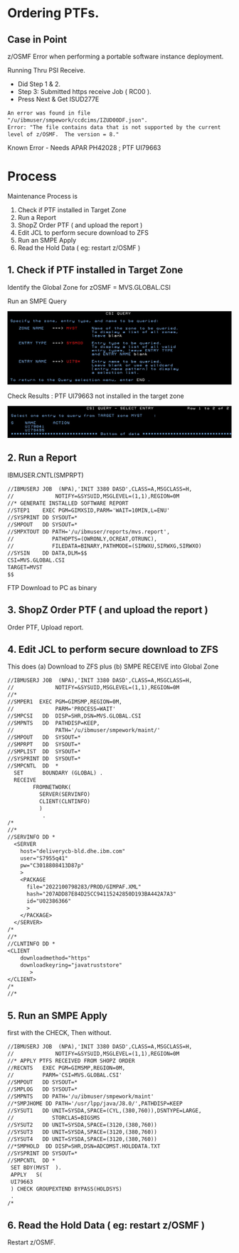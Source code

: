 # Ordering PTFs.

## Case in Point 
z/OSMF Error when performing a portable software instance deployment.

Running Thru PSI Receive. 
* Did Step 1 & 2. 
* Step 3: Submitted https receive Job ( RC00 ). 
* Press Next & Get ISUD277E

```
An error was found in file "/u/ibmuser/smpework/ccdcims/IZUD00DF.json". 
Error: "The file contains data that is not supported by the current level of z/OSMF.  The version = 8."
```

Known Error - Needs APAR PH42028 ; PTF UI79663 

# Process

Maintenance Process is
1. Check if PTF installed in Target Zone
2. Run a Report
3. ShopZ Order PTF ( and upload the report )
4. Edit JCL to perform secure download to ZFS
5. Run an SMPE Apply
6. Read the Hold Data ( eg: restart z/OSMF )

## 1. Check if PTF installed in Target Zone
Identify the Global Zone for zOSMF = MVS.GLOBAL.CSI 

Run an SMPE Query

![csiquery01](images/csiquery01.jpg)

Check Results : PTF UI79663 not installed in the target zone

![csiquery02](images/csiquery02.jpg)


## 2. Run a Report 

IBMUSER.CNTL(SMPRPT)

```
//IBMUSERJ JOB  (NPA),'INIT 3380 DASD',CLASS=A,MSGCLASS=H,   
//             NOTIFY=&SYSUID,MSGLEVEL=(1,1),REGION=0M       
//* GENERATE INSTALLED SOFTWARE REPORT                       
//STEP1    EXEC PGM=GIMXSID,PARM='WAIT=10MIN,L=ENU'          
//SYSPRINT DD SYSOUT=*                                       
//SMPOUT   DD SYSOUT=*                                       
//SMPXTOUT DD PATH='/u/ibmuser/reports/mvs.report',          
//            PATHOPTS=(OWRONLY,OCREAT,OTRUNC),              
//            FILEDATA=BINARY,PATHMODE=(SIRWXU,SIRWXG,SIRWXO)
//SYSIN    DD DATA,DLM=$$                                    
CSI=MVS.GLOBAL.CSI                                           
TARGET=MVST                                                  
$$                                                           
```

FTP Download to PC as binary

## 3. ShopZ Order PTF ( and upload the report )

Order PTF, Upload report.

## 4. Edit JCL to perform secure download to ZFS

This does (a) Download to ZFS plus (b) SMPE RECEIVE into Global Zone

```
//IBMUSERJ JOB  (NPA),'INIT 3380 DASD',CLASS=A,MSGCLASS=H,
//             NOTIFY=&SYSUID,MSGLEVEL=(1,1),REGION=0M                                
//*                                                                             
//SMPER1  EXEC PGM=GIMSMP,REGION=0M,                                            
//             PARM='PROCESS=WAIT'                                              
//SMPCSI   DD  DISP=SHR,DSN=MVS.GLOBAL.CSI                     
//SMPNTS   DD  PATHDISP=KEEP,                                                   
//             PATH='/u/ibmuser/smpework/maint/'                       
//SMPOUT   DD  SYSOUT=*                                                         
//SMPRPT   DD  SYSOUT=*                                                         
//SMPLIST  DD  SYSOUT=*                                                         
//SYSPRINT DD  SYSOUT=*                                                         
//SMPCNTL  DD  *                                                                
  SET      BOUNDARY (GLOBAL) .                                                  
  RECEIVE                                                                       
        FROMNETWORK(                                                            
          SERVER(SERVINFO)                                                       
          CLIENT(CLNTINFO)                                                      
          )                                                                     
           .                                                                    
/*                                                                              
//*                                                                             
//SERVINFO DD *                                                                 
  <SERVER                                                                       
    host="deliverycb-bld.dhe.ibm.com"                                                         
    user="S7955q41"                                                             
    pw="C3018808413D87p"                                                          
    >                                                                           
    <PACKAGE                                                                    
      file="2022100798283/PROD/GIMPAF.XML"                                                      
      hash="207ADD87E84D25CC94115242850D193BA442A7A3"                                                          
      id="U02386366"                                                            
      >                                                                         
    </PACKAGE>                                                                  
  </SERVER>                                                                     
/*                                                                              
//*                                                                             
//CLNTINFO DD *                                                                       
<CLIENT                              
    downloadmethod="https"           
    downloadkeyring="javatruststore" 
       >                             
</CLIENT>                            
/*                                                                               
//*                                                                             
```


## 5. Run an SMPE Apply

first with the CHECK, Then without.

```
//IBMUSERJ JOB  (NPA),'INIT 3380 DASD',CLASS=A,MSGCLASS=H,   
//             NOTIFY=&SYSUID,MSGLEVEL=(1,1),REGION=0M       
//* APPLY PTFS RECEIVED FROM SHOPZ ORDER                     
//RECNTS   EXEC PGM=GIMSMP,REGION=0M,                        
//         PARM='CSI=MVS.GLOBAL.CSI'                         
//SMPOUT   DD SYSOUT=*                                       
//SMPLOG   DD SYSOUT=*                                       
//SMPNTS   DD PATH='/u/ibmuser/smpework/maint'               
//*SMPJHOME DD PATH='/usr/lpp/java/J8.0/',PATHDISP=KEEP      
//SYSUT1   DD UNIT=SYSDA,SPACE=(CYL,(380,760)),DSNTYPE=LARGE,
//            STORCLAS=BIGSMS                                
//SYSUT2   DD UNIT=SYSDA,SPACE=(3120,(380,760))              
//SYSUT3   DD UNIT=SYSDA,SPACE=(3120,(380,760))              
//SYSUT4   DD UNIT=SYSDA,SPACE=(3120,(380,760))              
//*SMPHOLD  DD DISP=SHR,DSN=ADCDMST.HOLDDATA.TXT             
//SYSPRINT DD SYSOUT=*                                       
//SMPCNTL  DD *                                              
 SET BDY(MVST  ).                                            
 APPLY   S(                                                  
 UI79663                                                     
 ) CHECK GROUPEXTEND BYPASS(HOLDSYS)                               
 .                                                           
/*                                                           
```

## 6. Read the Hold Data ( eg: restart z/OSMF )

Restart z/OSMF.




